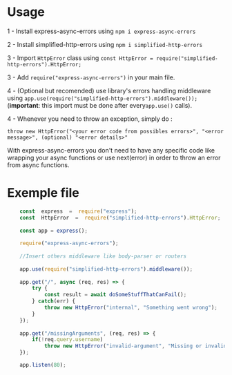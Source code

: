 # Usage

1 - Install express-async-errors using `npm i express-async-errors`

2 - Install simplified-http-errors using `npm i simplified-http-errors`

3 - Import `HttpError` class using `const HttpError = require("simplified-http-errors").HttpError;`

3 - Add `require("express-async-errors")` in your main file.

4 - (Optional but recomended) use library's errors handling middleware using `app.use(require("simplified-http-errors").middleware());` (**important**: this import must be done after every`app.use()` calls).

4 - Whenever you need to throw an exception, simply do :

    throw new HttpError("<your error code from possibles errors>", "<error message>", (optional) "<error details>"

With express-async-errors you don't need to have any specific code like wrapping your async functions or use next(error) in order to throw an error from async functions.

# Exemple file

```js
    const  express  =  require("express");
    const  HttpError  =  require("simplified-http-errors").HttpError;
    
    const app = express();
    
    require("express-async-errors");
    
    //Insert others middleware like body-parser or routers
    
    app.use(require("simplified-http-errors").middleware());
    
    app.get("/", async (req, res) => {
	    try {
			const result = await doSomeStuffThatCanFail();
		} catch(err) {
			throw new HttpError("internal", "Something went wrong");
		}
    });
    
    app.get("/missingArguments", (req, res) => {
	    if(!req.query.username)
		    throw new HttpError("invalid-argument", "Missing or invalid username");
    });

    app.listen(80);
```
